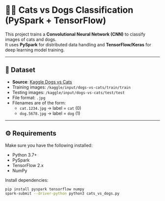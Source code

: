 # 🐶🐱 Cats vs Dogs Classification (PySpark + TensorFlow)

This project trains a **Convolutional Neural Network (CNN)** to classify images of cats and dogs.  
It uses **PySpark** for distributed data handling and **TensorFlow/Keras** for deep learning model training.

---

## 📂 Dataset
- **Source**: [Kaggle Dogs vs Cats](https://www.kaggle.com/datasets/biaiscience/dogs-vs-cats)  
- Training images: `/kaggle/input/dogs-vs-cats/train/train`  
- Testing images: `/kaggle/input/dogs-vs-cats/test/test`  
- File format: `.jpg`  
- Filenames are of the form:  
  - `cat.1234.jpg` → label = `cat` (0)  
  - `dog.5678.jpg` → label = `dog` (1)  

---

## ⚙️ Requirements
Make sure you have the following installed:
- Python 3.7+  
- PySpark  
- TensorFlow 2.x  
- NumPy  

Install dependencies:
```bash
pip install pyspark tensorflow numpy
spark-submit --driver-python python3 cats_vs_dogs.py
